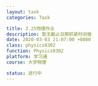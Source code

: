```yaml
---
layout: task
categories: Task

title: 2.25物理作业
description: 暂无截止日期抓紧时间做
date: 2020-03-03 21:07:00 +0800
class: physics0302
function: Physics0302
platform: 学习通
course: 大学物理

status: 进行中
---
```


